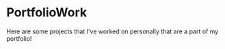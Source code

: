 # PortfolioWork
Here are some projects that I've worked on personally that are a part of my portfolio!

